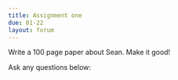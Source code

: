 ```yaml
---
title: Assignment one
due: 01-22
layout: forum
---
```


Write a 100 page paper about Sean.
Make it good!

Ask any questions below:
